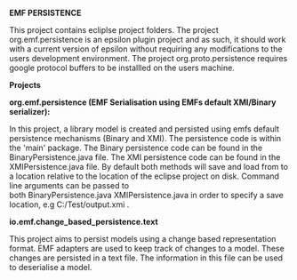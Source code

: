 <p><strong>EMF PERSISTENCE</strong></p>
<p>This project contains ecliplse project folders. The project org.emf.persistence is an epsilon plugin project and as such, it should work with a current version of epsilon without requiring any modifications to the users development environment. The project org.proto.persistence requires google protocol buffers to be installled on the users machine.</p>
<p><strong>Projects</strong></p>
<p><strong>org.emf.persistence (EMF Serialisation using EMFs default XMI/Binary serializer):</strong></p>
<p>In this project, a library model is created and persisted using emfs default persistence mechanisms (Binary and XMI). The persistence code is within the 'main' package. The Binary persistence code can be found in the BinaryPersistence.java file. The XMI persistence code can be found in the XMIPersistence.java file. By default both methods will save and load from to a location relative to the location of the eclipse project on disk. Command line arguments can be passed to both&nbsp;BinaryPersistence.java&nbsp;XMIPersistence.java in order to specify a save location, e.g C:/Test/output.xmi .</p>
<p><strong>io.emf.change_based_persistence.text</strong></p>
<p>This project aims to persist models using a change based representation format. EMF adapters are used to keep track of changes to a model. These changes are persisted in a text file. The information in this file can be used to deserialise a model.</p>